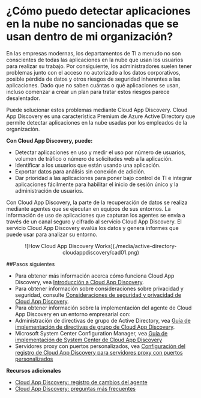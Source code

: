 <properties 
	pageTitle="¿Cómo puedo detectar aplicaciones en la nube no sancionadas que se usan dentro de mi organización?" 
	description="En este tema se describe qué es Cloud App Discovery y por qué debería usarlo." 
	services="active-directory" 
	documentationCenter="" 
	authors="markusvi" 
	manager="swadhwa" 
	editor="lisatoft"/>

<tags 
	ms.service="active-directory" 
	ms.workload="identity" 
	ms.tgt_pltfrm="na" 
	ms.devlang="na" 
	ms.topic="article" 
	ms.date="07/23/2015" 
	ms.author="markusvi"/>

# ¿Cómo puedo detectar aplicaciones en la nube no sancionadas que se usan dentro de mi organización?

En las empresas modernas, los departamentos de TI a menudo no son conscientes de todas las aplicaciones en la nube que usan los usuarios para realizar su trabajo. Por consiguiente, los administradores suelen tener problemas junto con el acceso no autorizado a los datos corporativos, posible pérdida de datos y otros riesgos de seguridad inherentes a las aplicaciones. Dado que no saben cuántas o qué aplicaciones se usan, incluso comenzar a crear un plan para tratar estos riesgos parece desalentador.

Puede solucionar estos problemas mediante Cloud App Discovery. Cloud App Discovery es una característica Premium de Azure Active Directory que permite detectar aplicaciones en la nube usadas por los empleados de la organización.


**Con Cloud App Discovery, puede:**

* Detectar aplicaciones en uso y medir el uso por número de usuarios, volumen de tráfico o número de solicitudes web a la aplicación. 
* Identificar a los usuarios que están usando una aplicación. 
* Exportar datos para análisis sin conexión de adición. 
* Dar prioridad a las aplicaciones para poner bajo control de TI e integrar aplicaciones fácilmente para habilitar el inicio de sesión único y la administración de usuarios. 

Con Cloud App Discovery, la parte de la recuperación de datos se realiza mediante agentes que se ejecutan en equipos de sus entornos. La información de uso de aplicaciones que capturan los agentes se envía a través de un canal seguro y cifrado al servicio Cloud App Discovery. El servicio Cloud App Discovery evalúa los datos y genera informes que puede usar para analizar su entorno.


<center>![How Cloud App Discovery Works](./media/active-directory-cloudappdiscovery/cad01.png)</center>

##Pasos siguientes


* Para obtener más información acerca cómo funciona Cloud App Discovery, vea [Introducción a Cloud App Discovery](http://social.technet.microsoft.com/wiki/contents/articles/30962.getting-started-with-cloud-app-discovery.aspx). 
* Para obtener información sobre consideraciones sobre privacidad y seguridad, consulte [Consideraciones de seguridad y privacidad de Cloud App Discovery](active-directory-cloudappdiscovery-security-and-privacy-considerations.md). 
* Para obtener información sobre la implementación del agente de Cloud App Discovery en un entorno empresarial con: 
 * Administración de directivas de grupo de Active Directory, vea [Guía de implementación de directivas de grupo de Cloud App Discovery](http://social.technet.microsoft.com/wiki/contents/articles/30965.cloud-app-discovery-group-policy-deployment-guide.aspx). 
 * Microsoft System Center Configuration Manager, vea [Guía de implementación de System Center de Cloud App Discovery](http://social.technet.microsoft.com/wiki/contents/articles/30968.cloud-app-discovery-system-center-deployment-guide.aspx) 
 * Servidores proxy con puertos personalizados, vea [Configuración del registro de Cloud App Discovery para servidores proxy con puertos personalizados](active-directory-cloudappdiscovery-registry-settings-for-proxy-services.md) 





**Recursos adicionales**


* [Cloud App Discovery: registro de cambios del agente](http://social.technet.microsoft.com/wiki/contents/articles/24616.cloud-app-discovery-agent-changelog.aspx)
* [Cloud App Discovery: preguntas más frecuentes](http://social.technet.microsoft.com/wiki/contents/articles/24037.cloud-app-discovery-frequently-asked-questions.aspx)

<!---HONumber=Oct15_HO3-->